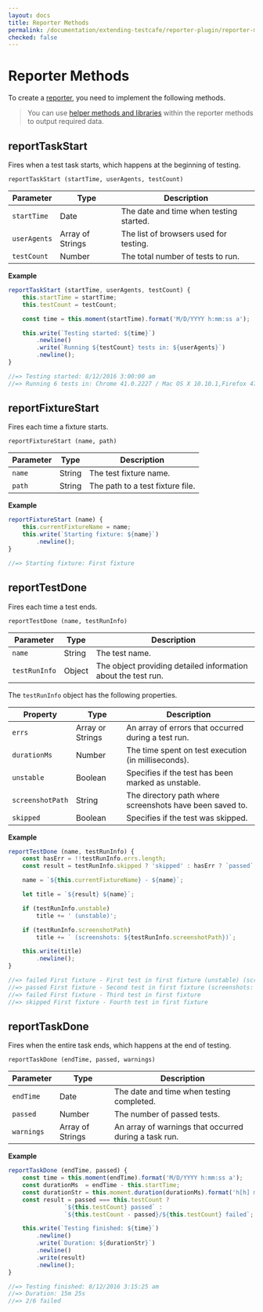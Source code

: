 ```yaml
---
layout: docs
title: Reporter Methods
permalink: /documentation/extending-testcafe/reporter-plugin/reporter-methods.html
checked: false
---
```

# Reporter Methods

To create a [reporter](README.md#implementing-the-reporter), you need to implement the following methods.

> You can use [helper methods and libraries](helpers.md) within the reporter methods to output required data.

## reportTaskStart

Fires when a test task starts, which happens at the beginning of testing.

```text
reportTaskStart (startTime, userAgents, testCount)
```

Parameter    | Type             | Description
------------ | ---------------- | ---------------------------------------
`startTime`  | Date             | The date and time when testing started.
`userAgents` | Array of Strings | The list of browsers used for testing.
`testCount`  | Number           | The total number of tests to run.

**Example**

```js
reportTaskStart (startTime, userAgents, testCount) {
    this.startTime = startTime;
    this.testCount = testCount;

    const time = this.moment(startTime).format('M/D/YYYY h:mm:ss a');

    this.write(`Testing started: ${time}`)
        .newline()
        .write(`Running ${testCount} tests in: ${userAgents}`)
        .newline();
}

//=> Testing started: 8/12/2016 3:00:00 am
//=> Running 6 tests in: Chrome 41.0.2227 / Mac OS X 10.10.1,Firefox 47 / Mac OS X 10.10.1
```

## reportFixtureStart

Fires each time a fixture starts.

```text
reportFixtureStart (name, path)
```

Parameter | Type   | Description
--------- | ------ | --------------------------------
`name`    | String | The test fixture name.
`path`    | String | The path to a test fixture file.

**Example**

```js
reportFixtureStart (name) {
    this.currentFixtureName = name;
    this.write(`Starting fixture: ${name}`)
        .newline();
}

//=> Starting fixture: First fixture
```

## reportTestDone

Fires each time a test ends.

```text
reportTestDone (name, testRunInfo)
```

Parameter     | Type   | Description
------------- | ------ | -------------------------------------------------------------
`name`        | String | The test name.
`testRunInfo` | Object | The object providing detailed information about the test run.

The `testRunInfo` object has the following properties.

Property         | Type             | Description
---------------- | ---------------- | --------------------------------------------------------
`errs`           | Array or Strings | An array of errors that occurred during a test run.
`durationMs`     | Number           | The time spent on test execution (in milliseconds).
`unstable`       | Boolean          | Specifies if the test has been marked as unstable.
`screenshotPath` | String           | The directory path where screenshots have been saved to.
`skipped`        | Boolean          | Specifies if the test was skipped.

**Example**

```js
reportTestDone (name, testRunInfo) {
    const hasErr = !!testRunInfo.errs.length;
    const result = testRunInfo.skipped ? 'skipped' : hasErr ? `passed` : `failed`;

    name = `${this.currentFixtureName} - ${name}`;

    let title = `${result} ${name}`;

    if (testRunInfo.unstable)
        title += ' (unstable)';

    if (testRunInfo.screenshotPath)
        title += ` (screenshots: ${testRunInfo.screenshotPath})`;

    this.write(title)
        .newline();
}

//=> failed First fixture - First test in first fixture (unstable) (screenshots: /screenshots/1445437598847)
//=> passed First fixture - Second test in first fixture (screenshots: /screenshots/1445437598847)
//=> failed First fixture - Third test in first fixture
//=> skipped First fixture - Fourth test in first fixture
```

## reportTaskDone

Fires when the entire task ends, which happens at the end of testing.

```text
reportTaskDone (endTime, passed, warnings)
```

Parameter  | Type             | Description
---------- | ---------------- | ----------------------------------------------
`endTime`  | Date             | The date and time when testing completed.
`passed`   | Number           | The number of passed tests.
`warnings` | Array of Strings | An array of warnings that occurred during a task run.

**Example**

```js
reportTaskDone (endTime, passed) {
    const time = this.moment(endTime).format('M/D/YYYY h:mm:ss a');
    const durationMs  = endTime - this.startTime;
    const durationStr = this.moment.duration(durationMs).format('h[h] mm[m] ss[s]');
    const result = passed === this.testCount ?
                `${this.testCount} passed` :
                `${this.testCount - passed}/${this.testCount} failed`;

    this.write(`Testing finished: ${time}`)
        .newline()
        .write(`Duration: ${durationStr}`)
        .newline()
        .write(result)
        .newline();
}

//=> Testing finished: 8/12/2016 3:15:25 am
//=> Duration: 15m 25s
//=> 2/6 failed
```